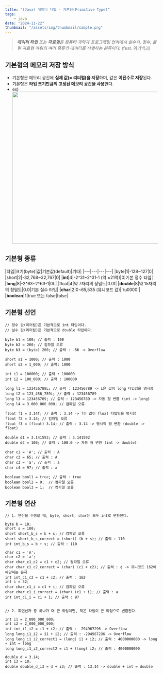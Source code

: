 ```yaml
---
title: "(Java) 데이터 타입 - 기본형(Primitive Type)"
tags:
    - java
date: "2024-11-22"
thumbnail: "/assets/img/thumbnail/sample.png"
---
```

> ***데이터 타입** 또는 **자료형**은 컴퓨터 과학과 프로그래밍 언어에서 실수치, 정수, 불린 자료형 따위의 여러 종류의 데이터를 식별하는 분류이다.* <span style="color:gray">(feat. 위키백과)</span>

## 기본형의 메모리 저장 방식
- 기본형은 메모리 공간에 **실제 값(= 리터럴)을 저장**하며, 값은 **이진수로 저장**된다.
- 기본형은 **타입 크기만큼의 고정된 메모리 공간을 사용**한다.
- ex)
    <img src="https://github.com/user-attachments/assets/8157ac03-299c-45a1-bcec-82e08d16cf43" style="width:500px;" />

## 기본형 종류

|타입|크기(byte)|값|기본값(default)|기타|
|---|---|---|---|
|byte|1|-128~127|0|
|short|2|-32,768~32,767|0|
|**int**|4|-2^31~2^31-1 (약 ±21억)|0|기본 정수 타입|
|**long**|8|-2^63~2^63-1|0L|
|float|4|약 7자리의 정밀도|0.0f|
|**double**|8|약 15자리의 정밀도|0.0|기본 실수 타입|
|**char**|2|0~65,535 (유니코드 값)|'\u0000'|
|**boolean**|1|true 또는 false|false|

## 기본형 선언
```
// 정수 값(리터럴)은 기본적으로 int 타입이다.
// 실수 값(리터럴)은 기본적으로 double 타입이다.

byte b1 = 100; // 출력 : 100
byte b2 = 200; // 컴파일 오류
byte b3 = (byte) 200; // 출력 : -56 -> Overflow

short s1 = 1000; // 출력 : 1000
short s2 = 1_000; // 출력: 1000

int i1 = 100000; // 출력 : 100000
int i2 = 100_000; // 출력 : 100000

long l1 = 123456789L; // 출력 : 123456789 -> L은 값이 long 타입임을 명시함
long l2 = 123_456_789L; // 출력 : 123456789
long l3 = 123456789; // 출력 : 123456789 -> 자동 형 변환 (int -> long)
long l4 = 3_000_000_000; // 컴파일 오류

float f1 = 3.14f; // 출력 : 3.14 -> f는 값이 float 타입임을 명시함
float f2 = 3.14; // 컴파일 오류
float f3 = (float) 3.14; // 출력 : 3.14 -> 명시적 형 변환 (double -> float)

double d1 = 3.141592; // 출력 : 3.141592
double d2 = 100; // 출력 : 100.0 -> 자동 형 변환 (int -> double)

char c1 = 'A'; // 출력 : A
char c2 = 65; // 출력 : A
char c3 = 'a'; // 출력 : a
char c4 = 97; // 출력 : a

boolean bool1 = true; // 출력 : true
boolean bool2 = 0;  // 컴파일 오류
boolean bool3 = 1;  // 컴파일 오류
```

## 기본형 연산
```
// 1. 연산을 수행할 때, byte, short, char는 모두 int로 변환된다.

byte b = 10;
short s = 100;
short short_b_s = b + s; // 컴파일 오류
short short_b_s_correct = (short) (b + s); // 출력 : 110
int int_b_s = b + s; // 출력 : 110

char c1 = 'A';
char c2 = 'a';
char char_c1_c2 = c1 + c2; // 컴파일 오류
char char_c1_c2_correct = (char) (c1 + c2); // 출력 : ¢ -> 유니코드 162에 해당하는 문자
int int_c1_c2 = c1 + c2; // 출력 : 162
int i = 32;
char char_c1_i = c1 + i; // 컴파일 오류
char char_c1_i_correct = (char) (c1 + i); // 출력 : a
int int_c1_i = c1 + i; // 출력 : 97


// 2. 피연산자 중 하나가 더 큰 타입이면, 작은 타입이 큰 타입으로 변환된다.
   
int i1 = 2_000_000_000;
int i2 = 2_000_000_000;
int int_i1_i2 = i1 + i2; // 출력 : -294967296 -> Overflow
long long_i1_i2 = i1 + i2; // 출력 : -294967296 -> Overflow
long long_i1_i2_correct1 = (long) i1 + i2; // 출력 : 4000000000 -> long + int = long
long long_i1_i2_correct2 = i1 + (long) i2; // 출력 : 4000000000

double d = 3.14;
int i3 = 10;
double double_d_i3 = d + i3; // 출력 : 13.14 -> double + int = double
```